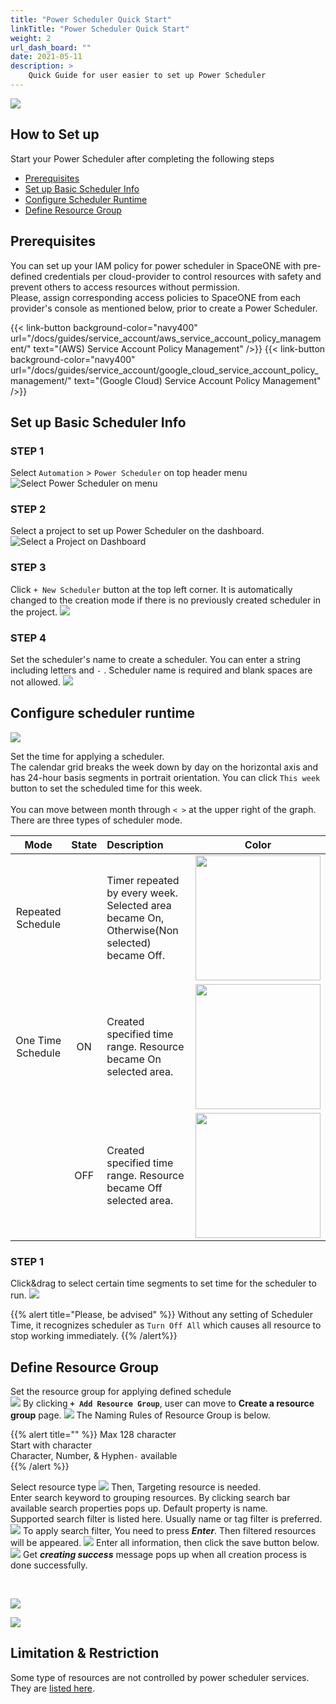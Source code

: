 ```yaml
---
title: "Power Scheduler Quick Start"
linkTitle: "Power Scheduler Quick Start"
weight: 2
url_dash_board: "" 
date: 2021-05-11
description: >
    Quick Guide for user easier to set up Power Scheduler
---
```


![](/docs/guides/getting_started/power/ps1.png)

## How to Set up
Start your Power Scheduler after completing the following steps
* [Prerequisites](#prerequisites)
* [Set up Basic Scheduler Info](#set-up-basic-scheduler-info)
* [Configure Scheduler Runtime](#configure-scheduler-runtime)
* [Define Resource Group](#define-resource-group)

## Prerequisites
You can set up your IAM policy for power scheduler in SpaceONE with pre-defined credentials per cloud-provider to control resources with safety and prevent others to access resources without permission.<br>
Please, assign corresponding access policies to SpaceONE from each provider's console as mentioned below, prior to create a Power Scheduler.

{{< link-button background-color="navy400" url="/docs/guides/service_account/aws_service_account_policy_management/" text="(AWS) Service Account Policy Management" />}}
{{< link-button background-color="navy400" url="/docs/guides/service_account/google_cloud_service_account_policy_management/" text="(Google Cloud) Service Account Policy Management" />}}

## Set up Basic Scheduler Info

### STEP 1
Select `Automation` &gt; `Power Scheduler` on top header menu 
![Select Power Scheduler on menu](/docs/guides/getting_started/power/ps2.png)

### STEP 2
Select a project to set up Power Scheduler on the dashboard. 
![Select a Project on Dashboard](/docs/guides/getting_started/power/ps3.png)

### STEP 3
Click `+ New Scheduler`  button at the top left corner. It is automatically changed to the creation mode if there is no previously created scheduler in the project.
![](/docs/guides/getting_started/power/ps4.png)

### STEP 4
Set the scheduler's name to create a scheduler. You can enter a string including letters and  `-` . Scheduler name is required and blank spaces are not allowed.
![](/docs/guides/getting_started/power/ps5.png)

## Configure scheduler runtime
![](/docs/guides/getting_started/power/ps6.png)

Set the time for applying a scheduler.<br>
The calendar grid breaks the week down by day on the horizontal axis and has 24-hour basis segments in portrait orientation.  You can click `This week` button to set the scheduled time for this week.<br>  
You can move between month through  `< >` at the upper right of the graph.<br>
There are three types of scheduler mode.<br>

|  Mode | State | Description | Color |
| :-----: | :-----: | :---- | :---: |
| Repeated Schedule |  | Timer repeated by every week. Selected area became On, Otherwise\(Non selected\) became Off. | <img src="/docs/guides/getting_started/power/ps7.png" width="200px"> |
| One Time Schedule | ON | Created specified time range. Resource became On selected area. | <img src="/docs/guides/getting_started/power/ps8.png" width="200px"> |
|  | OFF | Created specified time range. Resource became Off selected area. | <img src="/docs/guides/getting_started/power/ps9.png" width="200px"> |



### STEP 1
Click&drag to select certain time segments to set time for the scheduler to run.
![](/docs/guides/getting_started/power/ps10.png)

{{% alert title="Please, be advised" %}}
Without any setting of Scheduler Time, it recognizes scheduler as `Turn Off All` which causes all resource to stop working immediately.
{{% /alert%}}

## Define Resource Group
Set the resource group for applying defined schedule  
![](/docs/guides/getting_started/power/ps11.png)
By clicking **`+ Add Resource Group`**, user can move to **Create a resource group** page. 
![](/docs/guides/getting_started/power/ps12.png)
The Naming Rules of Resource Group is below.

{{% alert title="" %}}
Max 128 character <br>
Start with character <br>
Character, Number, & Hyphen`-`  available <br> 
{{% /alert %}}

Select resource type
![](/docs/guides/getting_started/power/ps13.png)
Then, Targeting resource is needed.<br>
Enter search keyword to grouping resources. By clicking search bar available search properties pops up. Default property is name.<br>
Supported search filter is listed here. Usually name or tag filter is preferred.
![](/docs/guides/getting_started/power/ps14.png)
To apply search filter, You need to press _**Enter**_. Then filtered resources will be appeared. 
![](/docs/guides/getting_started/power/ps15.png)
Enter all information, then click the save button below. 
![](/docs/guides/getting_started/power/ps16.png)
Get _**creating success**_ message pops up when all creation process is done successfully. 



<br>

![](/docs/guides/getting_started/power/ps17.png)

![](/docs/guides/getting_started/power//ps18.png)

## Limitation & Restriction

Some type of resources are not controlled by power scheduler services. They are [listed here](/docs/guides/advanced/automation/power_scheduler/#limitation--restrictions).

